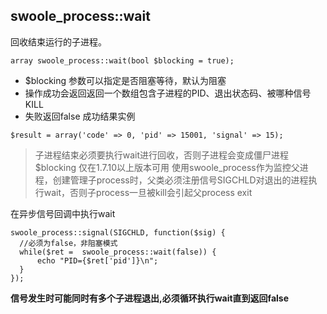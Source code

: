 ## swoole_process::wait
回收结束运行的子进程。

~~~
array swoole_process::wait(bool $blocking = true);
~~~
* $blocking 参数可以指定是否阻塞等待，默认为阻塞
* 操作成功会返回返回一个数组包含子进程的PID、退出状态码、被哪种信号KILL
* 失败返回false
成功结果实例
~~~
$result = array('code' => 0, 'pid' => 15001, 'signal' => 15);
~~~

> 子进程结束必须要执行wait进行回收，否则子进程会变成僵尸进程
> $blocking 仅在1.7.10以上版本可用
> 使用swoole_process作为监控父进程，创建管理子process时，父类必须注册信号SIGCHLD对退出的进程执行wait，否则子process一旦被kill会引起父process exit

在异步信号回调中执行wait
~~~
swoole_process::signal(SIGCHLD, function($sig) {
  //必须为false，非阻塞模式
  while($ret =  swoole_process::wait(false)) {
      echo "PID={$ret['pid']}\n";
  }
});
~~~
**信号发生时可能同时有多个子进程退出,必须循环执行wait直到返回false**